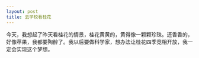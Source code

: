 ```yaml
---
layout: post
title: 去学校看桂花
---
```



今天，我想起了昨天看桂花的情景，桂花黄黄的，黄得像一颗颗珍珠。还香香的，好像苹果，我都要陶醉了。我以后要做科学家，想办法让桂花四季竞相开放，我一定会实现这个梦想。
